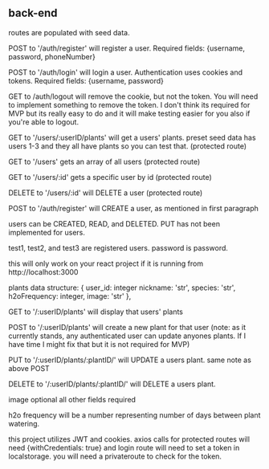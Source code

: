 ## back-end

routes are populated with seed data.

POST to '/auth/register' will register a user. 
Required fields: {username, password, phoneNumber} 

POST to '/auth/login' will login a user. Authentication uses cookies and tokens. Required fields: {username, password} 

GET to /auth/logout will remove the cookie, but not the token. You will need to implement something to remove the token. I don't think its required for MVP but its really easy to do and it will make testing easier for you also if you're able to logout.

GET to '/users/:userID/plants' will get a users' plants. preset seed data has users 1-3 and they all have plants so you can test that. (protected route)

GET to '/users' gets an array of all users (protected route) 

GET to '/users/:id' gets a specific user by id (protected route) 

DELETE to '/users/:id' will DELETE a user (protected route) 

POST to '/auth/register' will CREATE a user, as mentioned in first paragraph

users can be CREATED, READ, and DELETED. PUT has not been implemented for users.

test1, test2, and test3 are registered users. password is password.

this will only work on your react project if it is running from http://localhost:3000

plants data structure: 
{ user_id: integer nickname: 'str', species: 'str', h2oFrequency: integer, image: 'str' },

GET to '/:userID/plants' will display that users' plants

POST to '/:userID/plants' will create a new plant for that user (note: as it currently stands, any authenticated user can update anyones plants. If I have time I might fix that but it is not required for MVP)

PUT to '/:userID/plants/:plantID/' will UPDATE a users plant. same note as above POST

DELETE to '/:userID/plants/:plantID/' will DELETE a users plant.

image optional all other fields required 

h2o frequency will be a number representing number of days between plant watering.

this project utilizes JWT and cookies. axios calls for protected routes will need {withCredentials: true} and login route will need to set a token in localstorage. you will need a privateroute to check for the token.

